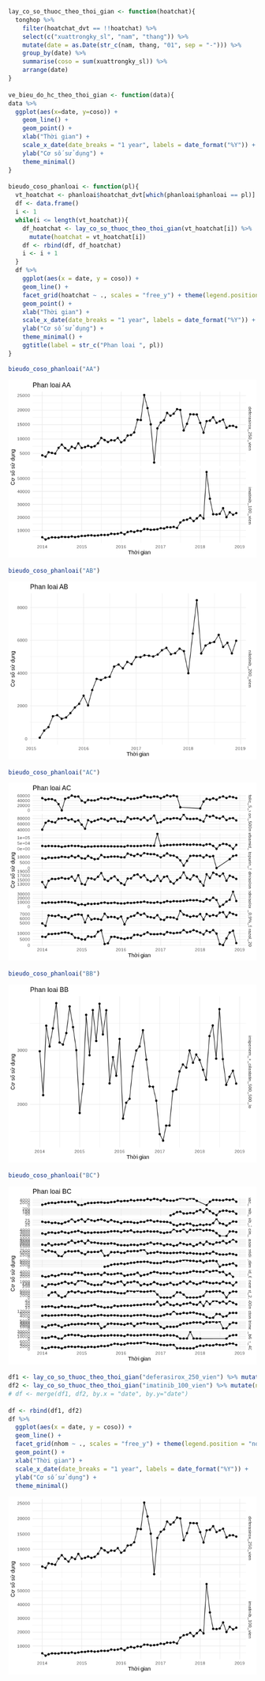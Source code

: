 ``` r
lay_co_so_thuoc_theo_thoi_gian <- function(hoatchat){
  tonghop %>%
    filter(hoatchat_dvt == !!hoatchat) %>%
    select(c("xuattrongky_sl", "nam", "thang")) %>%
    mutate(date = as.Date(str_c(nam, thang, "01", sep = "-"))) %>%
    group_by(date) %>%
    summarise(coso = sum(xuattrongky_sl)) %>%
    arrange(date)  
}

ve_bieu_do_hc_theo_thoi_gian <- function(data){
data %>%
  ggplot(aes(x=date, y=coso)) +
    geom_line() +
    geom_point() +
    xlab("Thời gian") + 
    scale_x_date(date_breaks = "1 year", labels = date_format("%Y")) +
    ylab("Cơ số sử dụng") + 
    theme_minimal()
}

bieudo_coso_phanloai <- function(pl){
  vt_hoatchat <- phanloai$hoatchat_dvt[which(phanloai$phanloai == pl)]
  df <- data.frame()
  i <- 1
  while(i <= length(vt_hoatchat)){
    df_hoatchat <- lay_co_so_thuoc_theo_thoi_gian(vt_hoatchat[i]) %>%
      mutate(hoatchat = vt_hoatchat[i])
    df <- rbind(df, df_hoatchat)
    i <- i + 1
  }
  df %>%
    ggplot(aes(x = date, y = coso)) + 
    geom_line() + 
    facet_grid(hoatchat ~ ., scales = "free_y") + theme(legend.position = "none") +
    geom_point() +
    xlab("Thời gian") + 
    scale_x_date(date_breaks = "1 year", labels = date_format("%Y")) +
    ylab("Cơ số sử dụng") + 
    theme_minimal() +
    ggtitle(label = str_c("Phan loai ", pl))
}
```

``` r
bieudo_coso_phanloai("AA")
```

![](3.2.2.1.Xac_dinh_xu_huong_sd_gd_2014_2018_cua_cac_hc_sd_mhieu_2017_files/figure-markdown_github/bieudo-1.png)

``` r
bieudo_coso_phanloai("AB")
```

![](3.2.2.1.Xac_dinh_xu_huong_sd_gd_2014_2018_cua_cac_hc_sd_mhieu_2017_files/figure-markdown_github/bieudo-2.png)

``` r
bieudo_coso_phanloai("AC")
```

![](3.2.2.1.Xac_dinh_xu_huong_sd_gd_2014_2018_cua_cac_hc_sd_mhieu_2017_files/figure-markdown_github/bieudo-3.png)

``` r
bieudo_coso_phanloai("BB")
```

![](3.2.2.1.Xac_dinh_xu_huong_sd_gd_2014_2018_cua_cac_hc_sd_mhieu_2017_files/figure-markdown_github/bieudo-4.png)

``` r
bieudo_coso_phanloai("BC")
```

![](3.2.2.1.Xac_dinh_xu_huong_sd_gd_2014_2018_cua_cac_hc_sd_mhieu_2017_files/figure-markdown_github/bieudo-5.png)

``` r
df1 <- lay_co_so_thuoc_theo_thoi_gian("deferasirox_250_vien") %>% mutate(nhom = "deferasirox_250_vien")
df2 <- lay_co_so_thuoc_theo_thoi_gian("imatinib_100_vien") %>% mutate(nhom = "imatinib_100_vien")
# df <- merge(df1, df2, by.x = "date", by.y="date")

df <- rbind(df1, df2)
df %>%
  ggplot(aes(x = date, y = coso)) + 
  geom_line() + 
  facet_grid(nhom ~ ., scales = "free_y") + theme(legend.position = "none") +
  geom_point() +
  xlab("Thời gian") + 
  scale_x_date(date_breaks = "1 year", labels = date_format("%Y")) +
  ylab("Cơ số sử dụng") + 
  theme_minimal()
```

![](3.2.2.1.Xac_dinh_xu_huong_sd_gd_2014_2018_cua_cac_hc_sd_mhieu_2017_files/figure-markdown_github/unnamed-chunk-1-1.png)
